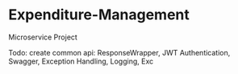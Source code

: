 # Expenditure-Management
Microservice Project

Todo: create common api: ResponseWrapper, JWT Authentication, Swagger, Exception Handling, Logging, Exc
